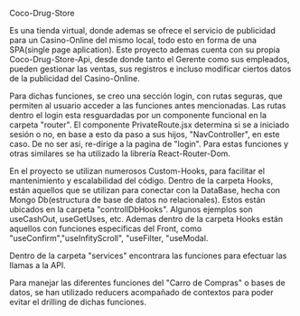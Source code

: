 Coco-Drug-Store

Es una tienda virtual, donde ademas se ofrece el servicio de publicidad para un Casino-Online del mismo local, todo esto en forma de una SPA(single page aplication).
Este proyecto ademas cuenta con su propia Coco-Drug-Store-Api, desde donde tanto el Gerente como sus empleados, pueden gestionar las ventas, sus registros e incluso modificar ciertos datos de la publicidad del Casino-Online.

Para dichas funciones, se creo una sección login, con rutas seguras, que permiten al usuario acceder a las funciones antes mencionadas. Las rutas dentro el login esta resguardadas por un componente funcional en la carpeta "router".
El componente PrivateRoute.jsx determina si se a iniciado sesión o no, en base a esto da paso a sus hijos, "NavController", en este caso. De no ser asi, re-dirige a la pagina de "login".
Para estas funciones y otras similares se ha utilizado la librería React-Router-Dom.

En el proyecto se utilizan numerosos Custom-Hooks, para facilitar el mantenimiento y escalabilidad del código.
Dentro de la carpeta Hooks, están aquellos que se utilizan para conectar con la DataBase, hecha con Mongo Db(estructura de base de datos no relacionales). Estos están ubicados en la carpeta "controllDbHooks". Algunos ejemplos son useCashOut, useGetUses, etc.
Ademas dentro de la carpeta Hooks están aquellos con funciones especificas del Front, como "useConfirm","useInfityScroll", "useFilter, "useModal.

Dentro de la carpeta "services" encontrara las funciones para efectuar las llamas a la API.

Para manejar las diferentes funciones del "Carro de Compras" o bases de datos, se han utilizado reducers acompañado de contextos para poder evitar el drilling de dichas funciones.
